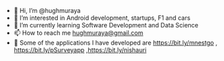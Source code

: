 - 👋 Hi, I’m @hughmuraya
- 👀 I’m interested in Android development, startups, F1 and cars
- 🌱 I’m currently learning Software Development and Data Science 
- 📫 How to reach me hughmuraya@gmail.com
- 📱 Some of the applications I have developed are https://bit.ly/mnestgo , https://bit.ly/pSurveyapp ,https://bit.ly/nishauri

<!---
hughmuraya/hughmuraya is a ✨ special ✨ repository because its `README.md` (this file) appears on your GitHub profile.
You can click the Preview link to take a look at your changes.
--->
